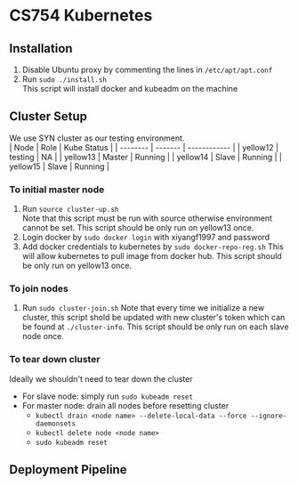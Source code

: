 # CS754 Kubernetes

## Installation
1. Disable Ubuntu proxy by commenting the lines in  ```/etc/apt/apt.conf```  
2. Run ```sudo ./install.sh```  
This script will install docker and kubeadm on the machine  
## Cluster Setup
We use SYN cluster as our testing environment.  
| Node     | Role    | Kube Status  |
| -------- | ------- | ------------ |
| yellow12 | testing | NA           |
| yellow13 | Master  | Running      |
| yellow14 | Slave   | Running      |
| yellow15 | Slave   | Running      |
### To initial master node
1. Run ```source cluster-up.sh```  
Note that this script must be run with source otherwise environment cannot be set. This script should be only run on yellow13 once.
2. Login docker by ```sudo docker login``` with xiyangf1997 and password
3. Add docker credentials to kubernetes by ```sudo docker-repo-reg.sh```
This will allow kubernetes to pull image from docker hub. This script should be only run on yellow13 once.
### To join nodes
1. Run ```sudo cluster-join.sh```
Note that every time we initialize a new cluster, this script shold be updated with new cluster's token which can be found at ```./cluster-info```. This script should be only run on each slave node once.
### To tear down cluster
Ideally we shouldn't need to tear down the cluster
* For slave node: simply run ```sudo kubeadm reset```
* For master node: drain all nodes before resetting cluster  
  * ```kubectl drain <node name> --delete-local-data --force --ignore-daemonsets```
  * ```kubectl delete node <node name>```
  * ```sudo kubeadm reset```  

## Deployment Pipeline